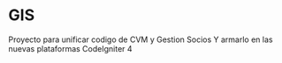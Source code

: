 # GIS

Proyecto para unificar codigo de CVM y Gestion Socios
Y armarlo en las nuevas plataformas CodeIgniter 4 
